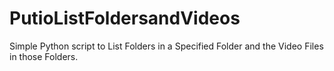 # PutioListFoldersandVideos
Simple Python script to List Folders in a Specified Folder and the Video Files in those Folders.
